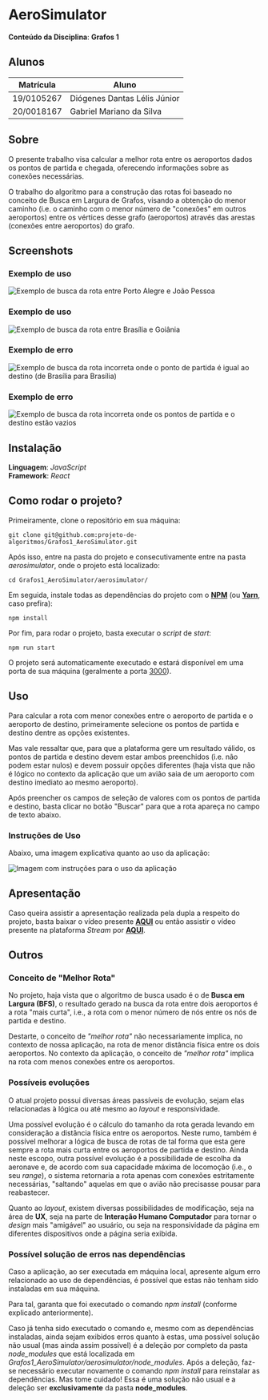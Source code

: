 # AeroSimulator

**Conteúdo da Disciplina**: **Grafos 1**<br>

## Alunos

|Matrícula | Aluno |
| -- | -- |
| 19/0105267  |  Diógenes Dantas Lélis Júnior |
| 20/0018167  |  Gabriel Mariano da Silva |

## Sobre

O presente trabalho visa calcular a melhor rota entre os aeroportos dados os pontos de partida e chegada, oferecendo informações sobre as conexões necessárias.

O trabalho do algoritmo para a construção das rotas foi baseado no conceito de Busca em Largura de Grafos, visando a obtenção do menor caminho (i.e. o caminho com o menor número de "conexões" em outros aeroportos) entre os vértices desse grafo (aeroportos) através das arestas (conexões entre aeroportos) do grafo.

## Screenshots

### Exemplo de uso

![Exemplo de busca da rota entre Porto Alegre e João Pessoa](/media/screenshot1.png)

### Exemplo de uso

![Exemplo de busca da rota entre Brasília e Goiânia](/media/screenshot2.png)

### Exemplo de erro

![Exemplo de busca da rota incorreta onde o ponto de partida é igual ao destino (de Brasília para Brasília)](/media/screenshot3.png)

### Exemplo de erro

![Exemplo de busca da rota incorreta onde os pontos de partida e o destino estão vazios](/media/screenshot4.png)

## Instalação

**Linguagem**: *JavaScript*<br>
**Framework**: *React*<br>

## Como rodar o projeto?

Primeiramente, clone o repositório em sua máquina:

```
git clone git@github.com:projeto-de-algoritmos/Grafos1_AeroSimulator.git
```

Após isso, entre na pasta do projeto e consecutivamente entre na pasta *aerosimulator*, onde o projeto está localizado:

```
cd Grafos1_AeroSimulator/aerosimulator/
```

Em seguida, instale todas as dependências do projeto com o [**NPM**](https://docs.npmjs.com/downloading-and-installing-node-js-and-npm) (ou [**Yarn**](https://classic.yarnpkg.com/lang/en/docs/install/#debian-stable), caso prefira):

```
npm install
```

Por fim, para rodar o projeto, basta executar o *script* de *start*:

```
npm run start
```

O projeto será automaticamente executado e estará disponível em uma porta de sua máquina (geralmente a porta [3000](<http://localhost:3000>)).

## Uso

Para calcular a rota com menor conexões entre o aeroporto de partida e o aeroporto de destino, primeiramente selecione os pontos de partida e destino dentre as opções existentes.

Mas vale ressaltar que, para que a plataforma gere um resultado válido, os pontos de partida e destino devem estar ambos preenchidos (i.e. não podem estar nulos) e devem possuir opções diferentes (haja vista que não é lógico no contexto da aplicação que um avião saia de um aeroporto com destino imediato ao mesmo aeroporto).

Após preencher os campos de seleção de valores com os pontos de partida e destino, basta clicar no botão "Buscar" para que a rota apareça no campo de texto abaixo.

### Instruções de Uso

Abaixo, uma imagem explicativa quanto ao uso da aplicação:

![Imagem com instruções para o uso da aplicação](media/instructions.png)

## Apresentação

Caso queira assistir a apresentação realizada pela dupla a respeito do projeto, basta baixar o vídeo presente [**AQUI**](/media/apresentacao_dupla14.mp4) ou então assistir o vídeo presente na plataforma *Stream* por [**AQUI**](https://unbbr-my.sharepoint.com/:v:/g/personal/200018167_aluno_unb_br/EcuNwMCNoYdBsEhezcqV5rYBLTBT3PcDozvcc8U6C0YzZg?e=uzgkhs).

## Outros

### Conceito de "Melhor Rota"

No projeto, haja vista que o algoritmo de busca usado é o de **Busca em Largura (BFS)**, o resultado gerado na busca da rota entre dois aeroportos é a rota "mais curta", i.e., a rota com o menor número de nós entre os nós de partida e destino.

Destarte, o conceito de *"melhor rota"* não necessariamente implica, no contexto de nossa aplicação, na rota de menor distância física entre os dois aeroportos. No contexto da aplicação, o conceito de *"melhor rota"* implica na rota com menos conexões entre os aeroportos.

### Possíveis evoluções

O atual projeto possui diversas áreas passíveis de evolução, sejam elas relacionadas à lógica ou até mesmo ao *layout* e responsividade.

Uma possível evolução é o cálculo do tamanho da rota gerada levando em consideração a distância física entre os aeroportos. Neste rumo, também é possível melhorar a lógica de busca de rotas de tal forma que esta gere sempre a rota mais curta entre os aeroportos de partida e destino. Ainda neste escopo, outra possível evolução é a possibilidade de escolha da aeronave e, de acordo com sua capacidade máxima de locomoção (i.e., o seu *range*), o sistema retornaria a rota apenas com conexões estritamente necessárias, "saltando" aquelas em que o avião não precisasse pousar para reabastecer.

Quanto ao *layout*, existem diversas possibilidades de modificação, seja na área de **UX**, seja na parte de **Interação Humano Computador** para tornar o *design* mais "amigável" ao usuário, ou seja na responsividade da página em diferentes dispositivos onde a página seria exibida.

### Possível solução de erros nas dependências

Caso a aplicação, ao ser executada em máquina local, apresente algum erro relacionado ao uso de dependências, é possível que estas não tenham sido instaladas em sua máquina.

Para tal, garanta que foi executado o comando *npm install* (conforme explicado anteriormente).

Caso já tenha sido executado o comando e, mesmo com as dependências instaladas, ainda sejam exibidos erros quanto à estas, uma possível solução não usual (mas ainda assim possível) é a deleção por completo da pasta *node_modules* que está localizada em *Grafos1_AeroSimulator/aerosimulator/node_modules*. Após a deleção, faz-se necessário executar novamente o comando *npm install* para reinstalar as dependências. Mas tome cuidado! Essa é uma solução não usual e a deleção ser **exclusivamente** da pasta **node_modules**.
